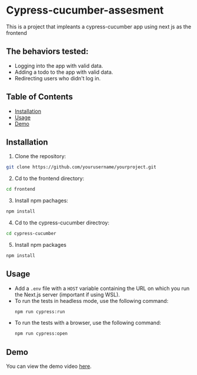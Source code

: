 # Cypress-cucumber-assesment

This is a project that impleants a cypress-cucumber app using next js as the frontend

## The behaviors tested:
- Logging into the app with valid data.
- Adding a todo to the app with valid data.
- Redirecting users who didn't log in.

## Table of Contents
- [Installation](#installation)
- [Usage](#usage)
- [Demo](#demo)
  
## Installation
1. Clone the repository:
  ```bash
  git clone https://github.com/yourusername/yourproject.git
  ```
2. Cd to the frontend directory:
  ```bash
  cd frontend
  ```
3. Install npm pachages:
  ```bash
  npm install
  ```
4. Cd to the cypress-cucumber directroy:
  ```bash
  cd cypress-cucumber
  ```
5. Install npm packages
  ```bash
  npm install
  ```
## Usage
- Add a `.env` file with a `HOST` variable containing the URL on which you run the Next.js server (important if using WSL).
- To run the tests in headless mode, use the following command:
  ```bash
  npm run cypress:run
  ```
- To run the tests with a browser, use the following command:
  ```bash
  npm run cypress:open
  ```
## Demo
You can view the demo video [here](https://drive.google.com/file/d/1GeQ-Kcip2CQMKFYt5m2ibH6TdCfF0Wu7/view?usp=sharing).


  
